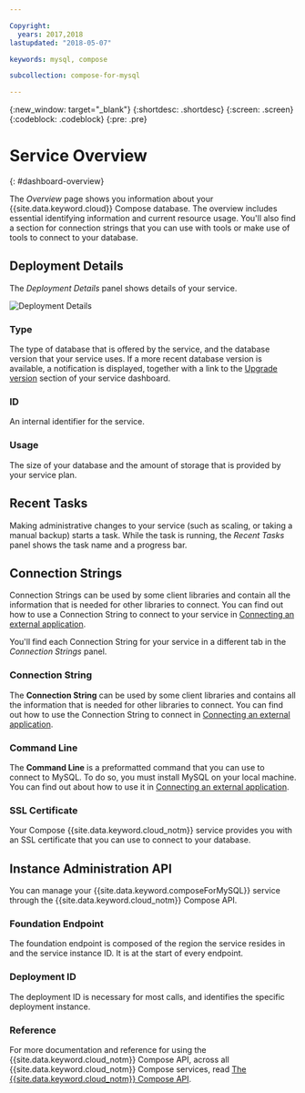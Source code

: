 ```yaml
---

Copyright:
  years: 2017,2018
lastupdated: "2018-05-07"

keywords: mysql, compose

subcollection: compose-for-mysql

---
```


{:new_window: target="_blank"}
{:shortdesc: .shortdesc}
{:screen: .screen}
{:codeblock: .codeblock}
{:pre: .pre}

# Service Overview
{: #dashboard-overview}

The _Overview_ page shows you information about your {{site.data.keyword.cloud}} Compose database. The overview includes essential identifying information and current resource usage. You'll also find a section for connection strings that you can use with tools or make use of tools to connect to your database.

## Deployment Details

The _Deployment Details_ panel shows details of your service.

![Deployment Details](./images/mysql-deployment-details.png "A view of the Deployment Details panel")

### Type

The type of database that is offered by the service, and the database version that your service uses. If a more recent database version is available, a notification is displayed, together with a link to the [Upgrade version](/docs/ComposeForMySQL?topic=compose-for-mysql-dashboard-settings) section of your service dashboard.

### ID

An internal identifier for the service.

### Usage

The size of your database and the amount of storage that is provided by your service plan.

## Recent Tasks

Making administrative changes to your service (such as scaling, or taking a manual backup) starts a task. While the task is running, the _Recent Tasks_ panel shows the task name and a progress bar.

## Connection Strings

Connection Strings can be used by some client libraries and contain all the information that is needed for other libraries to connect. You can find out how to use a Connection String to connect to your service in [Connecting an external application](/docs/ComposeForMySQL?topic=compose-for-mysql-external-app).

You'll find each Connection String for your service in a different tab in the _Connection Strings_ panel.

### Connection String

The **Connection String** can be used by some client libraries and contains all the information that is needed for other libraries to connect. You can find out how to use the Connection String to connect in [Connecting an external application](/docs/ComposeForMySQL?topic=compose-for-mysql-external-app).

### Command Line

The **Command Line** is a preformatted command that you can use to connect to MySQL. To do so, you must install MySQL on your local machine. You can find out about how to use it in [Connecting an external application](/docs/ComposeForMySQL?topic=compose-for-mysql-external-app).

### SSL Certificate

Your Compose {{site.data.keyword.cloud_notm}} service provides you with an SSL certificate that you can use to connect to your database.


## Instance Administration API

You can manage your {{site.data.keyword.composeForMySQL}} service through the {{site.data.keyword.cloud_notm}} Compose API.

### Foundation Endpoint

The foundation endpoint is composed of the region the service resides in and the service instance ID. It is at the start of every endpoint.

### Deployment ID

The deployment ID is necessary for most calls, and identifies the specific deployment instance.

### Reference

For more documentation and reference for using the {{site.data.keyword.cloud_notm}} Compose API, across all {{site.data.keyword.cloud_notm}} Compose services, read [The {{site.data.keyword.cloud_notm}} Compose API](https://www.compose.com/articles/the-ibm-cloud-compose-api/).
